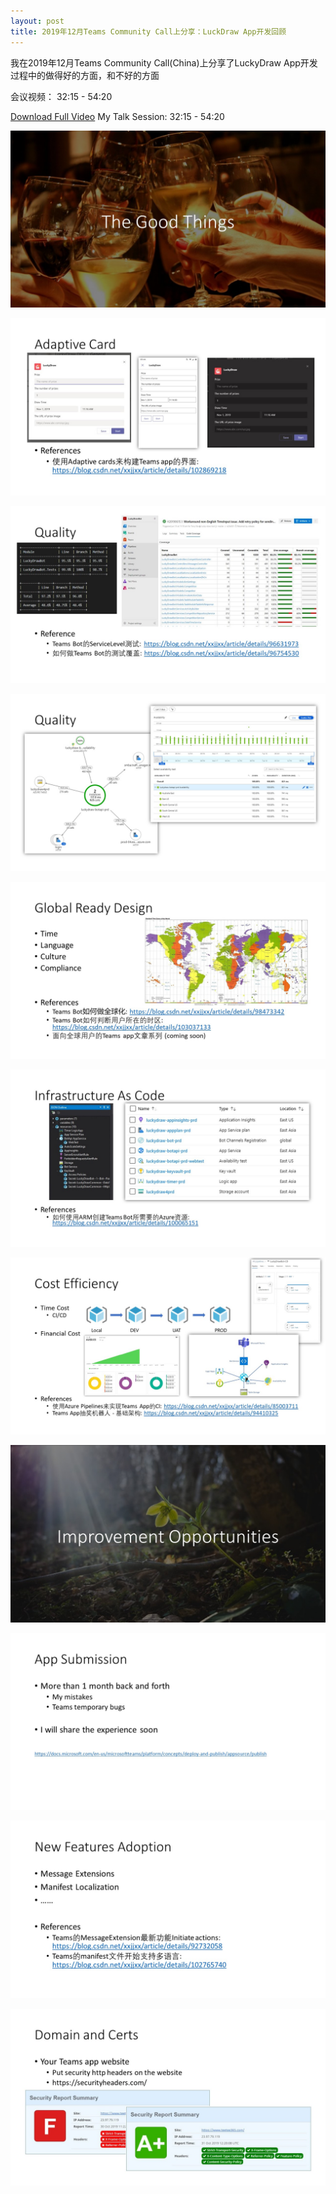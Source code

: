 ```yaml
---
layout: post
title: 2019年12月Teams Community Call上分享：LuckDraw App开发回顾
---
```


我在2019年12月Teams Community Call(China)上分享了LuckyDraw App开发过程中的做得好的方面，和不好的方面

会议视频： 32:15 - 54:20

[Download Full Video](https://greatchinaoffice365-my.sharepoint.com/:v:/g/personal/tony_greatchinaoffice365_onmicrosoft_com/EcncYmsHzWdDtMVFQ4zh2ZkBN1yH1iLZAYOfZf3PV0w_2w?e=ZM8mGa)
My Talk Session: 32:15 - 54:20

[![Slide](../images/post20191231/Slide2.JPG)](https://greatchinaoffice365-my.sharepoint.com/:v:/g/personal/tony_greatchinaoffice365_onmicrosoft_com/EcncYmsHzWdDtMVFQ4zh2ZkBN1yH1iLZAYOfZf3PV0w_2w?e=ZM8mGa)

[![Slide](../images/post20191231/Slide6.JPG)](https://greatchinaoffice365-my.sharepoint.com/:v:/g/personal/tony_greatchinaoffice365_onmicrosoft_com/EcncYmsHzWdDtMVFQ4zh2ZkBN1yH1iLZAYOfZf3PV0w_2w?e=ZM8mGa)

[![Slide](../images/post20191231/Slide7.JPG)](https://greatchinaoffice365-my.sharepoint.com/:v:/g/personal/tony_greatchinaoffice365_onmicrosoft_com/EcncYmsHzWdDtMVFQ4zh2ZkBN1yH1iLZAYOfZf3PV0w_2w?e=ZM8mGa)

[![Slide](../images/post20191231/Slide8.JPG)](https://greatchinaoffice365-my.sharepoint.com/:v:/g/personal/tony_greatchinaoffice365_onmicrosoft_com/EcncYmsHzWdDtMVFQ4zh2ZkBN1yH1iLZAYOfZf3PV0w_2w?e=ZM8mGa)

[![Slide](../images/post20191231/Slide9.JPG)](https://greatchinaoffice365-my.sharepoint.com/:v:/g/personal/tony_greatchinaoffice365_onmicrosoft_com/EcncYmsHzWdDtMVFQ4zh2ZkBN1yH1iLZAYOfZf3PV0w_2w?e=ZM8mGa)

[![Slide](../images/post20191231/Slide10.JPG)](https://greatchinaoffice365-my.sharepoint.com/:v:/g/personal/tony_greatchinaoffice365_onmicrosoft_com/EcncYmsHzWdDtMVFQ4zh2ZkBN1yH1iLZAYOfZf3PV0w_2w?e=ZM8mGa)

[![Slide](../images/post20191231/Slide11.JPG)](https://greatchinaoffice365-my.sharepoint.com/:v:/g/personal/tony_greatchinaoffice365_onmicrosoft_com/EcncYmsHzWdDtMVFQ4zh2ZkBN1yH1iLZAYOfZf3PV0w_2w?e=ZM8mGa)

[![Slide](../images/post20191231/Slide12.JPG)](https://greatchinaoffice365-my.sharepoint.com/:v:/g/personal/tony_greatchinaoffice365_onmicrosoft_com/EcncYmsHzWdDtMVFQ4zh2ZkBN1yH1iLZAYOfZf3PV0w_2w?e=ZM8mGa)

[![Slide](../images/post20191231/Slide13.JPG)](https://greatchinaoffice365-my.sharepoint.com/:v:/g/personal/tony_greatchinaoffice365_onmicrosoft_com/EcncYmsHzWdDtMVFQ4zh2ZkBN1yH1iLZAYOfZf3PV0w_2w?e=ZM8mGa)

[![Slide](../images/post20191231/Slide14.JPG)](https://greatchinaoffice365-my.sharepoint.com/:v:/g/personal/tony_greatchinaoffice365_onmicrosoft_com/EcncYmsHzWdDtMVFQ4zh2ZkBN1yH1iLZAYOfZf3PV0w_2w?e=ZM8mGa)

[![Slide](../images/post20191231/Slide15.JPG)](https://greatchinaoffice365-my.sharepoint.com/:v:/g/personal/tony_greatchinaoffice365_onmicrosoft_com/EcncYmsHzWdDtMVFQ4zh2ZkBN1yH1iLZAYOfZf3PV0w_2w?e=ZM8mGa)
